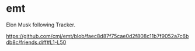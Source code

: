 # emt
Elon Musk following Tracker.

https://github.com/cmj/emt/blob/faec8d87f75cae0d2f808c11b7f9052a7c6bdb8c/friends.diff#L1-L50
